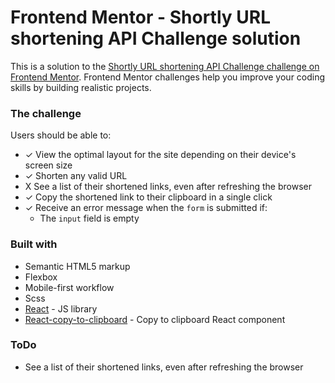 # Frontend Mentor - Shortly URL shortening API Challenge solution

This is a solution to the [Shortly URL shortening API Challenge challenge on Frontend Mentor](https://www.frontendmentor.io/challenges/url-shortening-api-landing-page-2ce3ob-G). Frontend Mentor challenges help you improve your coding skills by building realistic projects.

### The challenge

Users should be able to:

- ✓ View the optimal layout for the site depending on their device's screen size
- ✓ Shorten any valid URL
- X See a list of their shortened links, even after refreshing the browser
- ✓ Copy the shortened link to their clipboard in a single click
- ✓ Receive an error message when the `form` is submitted if:
  - The `input` field is empty

### Built with

- Semantic HTML5 markup
- Flexbox
- Mobile-first workflow
- Scss
- [React](https://reactjs.org/) - JS library
- [React-copy-to-clipboard](https://www.npmjs.com/package/react-copy-to-clipboard) - Copy to clipboard React component

### ToDo

- See a list of their shortened links, even after refreshing the browser
